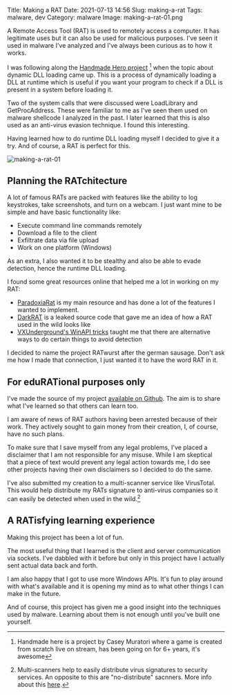 Title: Making a RAT
Date: 2021-07-13 14:56
Slug: making-a-rat
Tags: malware, dev
Category: malware
Image: making-a-rat-01.png

A Remote Access Tool (RAT) is used to remotely access a computer. It has legitimate uses but it can also be used for malicious purposes. I've seen it used in malware I've analyzed and I've always been curious as to how it works.

I was following along the [Handmade Hero project](https://handmadehero.org/) [^1] when the topic about dynamic DLL loading came up. This is a process of dynamically loading a DLL at runtime which is useful if you want your program to check if a DLL is present in a system before loading it.

Two of the system calls that were discussed were LoadLibrary and GetProcAddress. These were familiar to me as I've seen them used on malware shellcode I analyzed in the past. I later learned that this is also used as an anti-virus evasion technique. I found this interesting.

Having learned how to do runtime DLL loading myself I decided to give it a try. And of course, a RAT is perfect for this.

![making-a-rat-01]({attach}/images/making-a-rat-01.png)

## Planning the RATchitecture

A lot of famous RATs are packed with features like the ability to log keystrokes, take screenshots, and turn on a webcam. I just want mine to be simple and have basic functionality like:

  * Execute command line commands remotely
  * Download a file to the client
  * Exfiltrate data via file upload
  * Work on one platform (Windows)

As an extra, I also wanted it to be stealthy and also be able to evade detection, hence the runtime DLL loading.

I found some great resources online that helped me a lot in working on my RAT:

  * [ParadoxiaRat](https://github.com/quantumcore/paradoxiaRAT) is my main resource and has done a lot of the features I wanted to implement.
  * [DarkRAT](https://github.com/yatt-ze/The-Collection/tree/master/Source%20Codes/Botnets/DarkRat%20Loader/derkrut) is a leaked source code that gave me an idea of how a RAT used in the wild looks like
  * [VXUnderground's WinAPI tricks](https://github.com/vxunderground/WinAPI-Tricks) taught me that there are alternative ways to do certain things to avoid detection

I decided to name the project RATwurst after the german sausage. Don't ask me how I made that connection, I just wanted it to have the word RAT in it.

## For eduRATional purposes only

I've made the source of my project [available on Github](https://github.com/accidentalrebel/ratwurst). The aim is to share what I've learned so that others can learn too.

I am aware of news of RAT authors having been arrested because of their work. They actively sought to gain money from their creation, I, of course, have no such plans.

To make sure that I save myself from any legal problems, I've placed a disclaimer that I am not responsible for any misuse. While I am skeptical that a piece of text would prevent any legal action towards me, I do see other projects having their own disclaimers so I decided to do the same.

I've also submitted my creation to a multi-scanner service like VirusTotal. This would help distribute my RATs signature to anti-virus companies so it can easily be detected when used in the wild.[^2]

## A RATisfying learning experience

Making this project has been a lot of fun. 

The most useful thing that I learned is the client and server communication via sockets. I've dabbled with it before but only in this project have I actually sent actual data back and forth.

I am also happy that I got to use more Windows APIs. It's fun to play around with what's available and it is opening my mind as to what other things I can make in the future.

And of course, this project has given me a good insight into the techniques used by malware. Learning about them is not enough until you've built one yourself.

[^1]: Handmade here is a project by Casey Muratori where a game is created from scratch live on stream, has been going on for 6+ years, it's awesome

[^2]: Multi-scanners help to easily distribute virus signatures to security services. An opposite to this are "no-distribute" sacnners. More info about this [here](https://www.bleepingcomputer.com/news/security/75-percent-of-malware-uploaded-on-no-distribute-scanners-is-unknown-to-researchers/).
